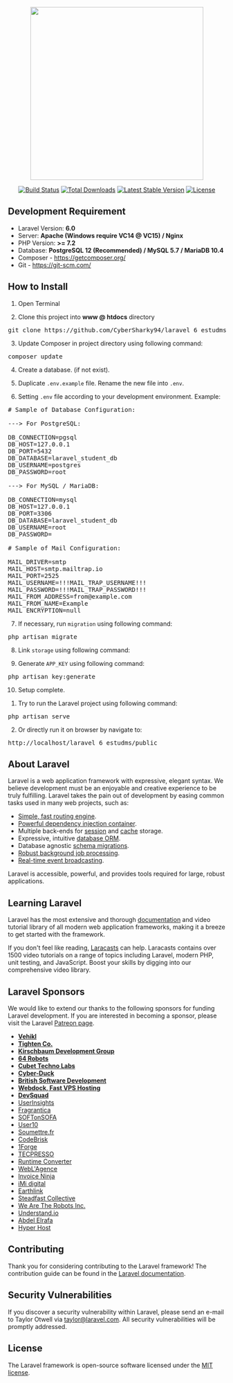 <p align="center"><img src="https://res.cloudinary.com/dtfbvvkyp/image/upload/v1566331377/laravel-logolockup-cmyk-red.svg" width="400"></p>

<p align="center">
<a href="https://travis-ci.org/laravel/framework"><img src="https://travis-ci.org/laravel/framework.svg" alt="Build Status"></a>
<a href="https://packagist.org/packages/laravel/framework"><img src="https://poser.pugx.org/laravel/framework/d/total.svg" alt="Total Downloads"></a>
<a href="https://packagist.org/packages/laravel/framework"><img src="https://poser.pugx.org/laravel/framework/v/stable.svg" alt="Latest Stable Version"></a>
<a href="https://packagist.org/packages/laravel/framework"><img src="https://poser.pugx.org/laravel/framework/license.svg" alt="License"></a>
</p>

## Development Requirement

* Laravel Version: <b>6.0</b>
* Server: <b>Apache (Windows require VC14 @ VC15) / Nginx</b>
* PHP Version: <b>>= 7.2</b>
* Database: <b>PostgreSQL 12 (Recommended) / MySQL 5.7 / MariaDB 10.4 </b>
* Composer - https://getcomposer.org/
* Git - https://git-scm.com/

## How to Install

1. Open Terminal

2. Clone this project into <b>www @ htdocs</b> directory
<pre>git clone https://github.com/CyberSharky94/laravel_6_estudms.git</pre>

3. Update Composer in project directory using following command:
<pre>composer update</pre>

4. Create a database. (if not exist).

5. Duplicate ```.env.example``` file. Rename the new file into ```.env```.

6. Setting ```.env``` file according to your development environment. Example:
<pre>
# Sample of Database Configuration:

---> For PostgreSQL:

DB_CONNECTION=pgsql
DB_HOST=127.0.0.1
DB_PORT=5432
DB_DATABASE=laravel_student_db
DB_USERNAME=postgres
DB_PASSWORD=root

---> For MySQL / MariaDB:

DB_CONNECTION=mysql
DB_HOST=127.0.0.1
DB_PORT=3306
DB_DATABASE=laravel_student_db
DB_USERNAME=root
DB_PASSWORD=

# Sample of Mail Configuration:

MAIL_DRIVER=smtp
MAIL_HOST=smtp.mailtrap.io
MAIL_PORT=2525
MAIL_USERNAME=!!!MAIL_TRAP_USERNAME!!!
MAIL_PASSWORD=!!!MAIL_TRAP_PASSWORD!!!
MAIL_FROM_ADDRESS=from@example.com
MAIL_FROM_NAME=Example
MAIL_ENCRYPTION=null
</pre>

7. If necessary, run ```migration``` using following command:
<pre>php artisan migrate</pre>

8. Link ```storage``` using following command:

9. Generate ```APP_KEY``` using following command:
<pre>php artisan key:generate</pre>

10. Setup complete.
1) Try to run the Laravel project using following command:
<pre>php artisan serve</pre>
2) Or directly run it on browser by navigate to:
<pre>http://localhost/laravel_6_estudms/public</pre>

## About Laravel

Laravel is a web application framework with expressive, elegant syntax. We believe development must be an enjoyable and creative experience to be truly fulfilling. Laravel takes the pain out of development by easing common tasks used in many web projects, such as:

- [Simple, fast routing engine](https://laravel.com/docs/routing).
- [Powerful dependency injection container](https://laravel.com/docs/container).
- Multiple back-ends for [session](https://laravel.com/docs/session) and [cache](https://laravel.com/docs/cache) storage.
- Expressive, intuitive [database ORM](https://laravel.com/docs/eloquent).
- Database agnostic [schema migrations](https://laravel.com/docs/migrations).
- [Robust background job processing](https://laravel.com/docs/queues).
- [Real-time event broadcasting](https://laravel.com/docs/broadcasting).

Laravel is accessible, powerful, and provides tools required for large, robust applications.

## Learning Laravel

Laravel has the most extensive and thorough [documentation](https://laravel.com/docs) and video tutorial library of all modern web application frameworks, making it a breeze to get started with the framework.

If you don't feel like reading, [Laracasts](https://laracasts.com) can help. Laracasts contains over 1500 video tutorials on a range of topics including Laravel, modern PHP, unit testing, and JavaScript. Boost your skills by digging into our comprehensive video library.

## Laravel Sponsors

We would like to extend our thanks to the following sponsors for funding Laravel development. If you are interested in becoming a sponsor, please visit the Laravel [Patreon page](https://patreon.com/taylorotwell).

- **[Vehikl](https://vehikl.com/)**
- **[Tighten Co.](https://tighten.co)**
- **[Kirschbaum Development Group](https://kirschbaumdevelopment.com)**
- **[64 Robots](https://64robots.com)**
- **[Cubet Techno Labs](https://cubettech.com)**
- **[Cyber-Duck](https://cyber-duck.co.uk)**
- **[British Software Development](https://www.britishsoftware.co)**
- **[Webdock, Fast VPS Hosting](https://www.webdock.io/en)**
- **[DevSquad](https://devsquad.com)**
- [UserInsights](https://userinsights.com)
- [Fragrantica](https://www.fragrantica.com)
- [SOFTonSOFA](https://softonsofa.com/)
- [User10](https://user10.com)
- [Soumettre.fr](https://soumettre.fr/)
- [CodeBrisk](https://codebrisk.com)
- [1Forge](https://1forge.com)
- [TECPRESSO](https://tecpresso.co.jp/)
- [Runtime Converter](http://runtimeconverter.com/)
- [WebL'Agence](https://weblagence.com/)
- [Invoice Ninja](https://www.invoiceninja.com)
- [iMi digital](https://www.imi-digital.de/)
- [Earthlink](https://www.earthlink.ro/)
- [Steadfast Collective](https://steadfastcollective.com/)
- [We Are The Robots Inc.](https://watr.mx/)
- [Understand.io](https://www.understand.io/)
- [Abdel Elrafa](https://abdelelrafa.com)
- [Hyper Host](https://hyper.host)

## Contributing

Thank you for considering contributing to the Laravel framework! The contribution guide can be found in the [Laravel documentation](https://laravel.com/docs/contributions).

## Security Vulnerabilities

If you discover a security vulnerability within Laravel, please send an e-mail to Taylor Otwell via [taylor@laravel.com](mailto:taylor@laravel.com). All security vulnerabilities will be promptly addressed.

## License

The Laravel framework is open-source software licensed under the [MIT license](https://opensource.org/licenses/MIT).
